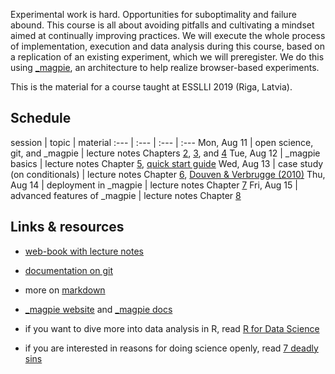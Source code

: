 Experimental work is hard. Opportunities for suboptimality and failure abound. This course is all about avoiding pitfalls and cultivating a mindset aimed at continually improving practices. We will execute the whole process of implementation, execution and data analysis during this course, based on a replication of an existing experiment, which we will preregister. We do this using [\_magpie](https://magpie-ea.github.io/magpie-site/index.html), an architecture to help realize browser-based experiments.

This is the material for a course taught at ESSLLI 2019 (Riga, Latvia).

## Schedule

session | topic | material
:--- | :--- | :--- | :---
Mon, Aug 11 | open science, git, and \_magpie  | lecture notes Chapters [2](https://magpie-ea.github.io/magpie-esslli-2019-course-material/site/script/empirical-research.html), [3](https://magpie-ea.github.io/magpie-esslli-2019-course-material/site/script/countermeasures.html), and [4](https://magpie-ea.github.io/magpie-esslli-2019-course-material/site/script/version-control-with-git.html)
Tue, Aug 12 | \_magpie basics | lecture notes Chapter [5](https://magpie-ea.github.io/magpie-esslli-2019-course-material/site/script/basics-of-magpie.html), [quick start guide](https://magpie-ea.github.io/magpie-site/experiments/introduction.html)
Wed, Aug 13 | case study (on conditionals) | lecture notes Chapter [6](https://magpie-ea.github.io/magpie-esslli-2019-course-material/site/script/case-study-on-acceptability-of-indicative-conditionals.html), [Douven & Verbrugge (2010)](https://www.researchgate.net/publication/47509272_The_Adams_family)
Thu, Aug 14 | deployment in \_magpie  | lecture notes Chapter [7](https://magpie-ea.github.io/magpie-esslli-2019-course-material/site/script/deployment-of-magpie-experiments.html) 
Fri, Aug 15 | advanced features of \_magpie | lecture notes Chapter [8](https://magpie-ea.github.io/magpie-esslli-2019-course-material/site/script/advanced-features-of-magpie.html)


## Links & resources

- [web-book with lecture notes](https://magpie-ea.github.io/magpie-esslli-2019-course-material/site/script/index.html)

- [documentation on git](https://git-scm.com/doc)

- more on [markdown](https://guides.github.com/features/mastering-markdown/)

- [\_magpie website](https://magpie-ea.github.io/magpie-site/index.html) and  [\_magpie docs](https://magpie-ea.github.io/magpie-docs/)

- if you want to dive more into data analysis in R, read [R for Data Science](http://r4ds.had.co.nz)

- if you are interested in reasons for doing science openly, read [7 deadly sins](https://press.princeton.edu/titles/10970.html)


